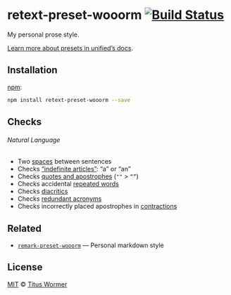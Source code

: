 # retext-preset-wooorm [![Build Status][travis-badge]][travis]

My personal prose style.

[Learn more about presets in unified’s docs][docs].

## Installation

[npm][]:

```sh
npm install retext-preset-wooorm --save
```

## Checks

###### Natural Language

*   Two [spaces][] between sentences
*   Checks [“indefinite articles”][articles]: “a” or “an”
*   Checks [quotes and apostrophes][quotes] (`""` > `“”`)
*   Checks accidental [repeated words][repeated]
*   Checks [diacritics][]
*   Checks [redundant acronyms][ras]
*   Checks incorrectly placed apostrophes in [contractions][]

## Related

*   [`remark-preset-wooorm`](https://github.com/wooorm/remark-preset-wooorm)
    — Personal markdown style

## License

[MIT][license] © [Titus Wormer][author]

<!-- Definitions -->

[travis-badge]: https://img.shields.io/travis/wooorm/remark-preset-wooorm.svg

[travis]: https://travis-ci.org/wooorm/remark-preset-wooorm

[npm]: https://docs.npmjs.com/cli/install

[license]: license

[author]: http://wooorm.com

[spaces]: https://github.com/retextjs/retext-sentence-spacing

[articles]: https://github.com/retextjs/retext-indefinite-article

[quotes]: https://github.com/retextjs/retext-quotes

[repeated]: https://github.com/retextjs/retext-repeated-words

[contractions]: https://github.com/retextjs/retext-contractions

[diacritics]: https://github.com/retextjs/retext-diacritics

[ras]: https://github.com/retextjs/retext-redundant-acronyms

[docs]: https://github.com/unifiedjs/unified#preset
